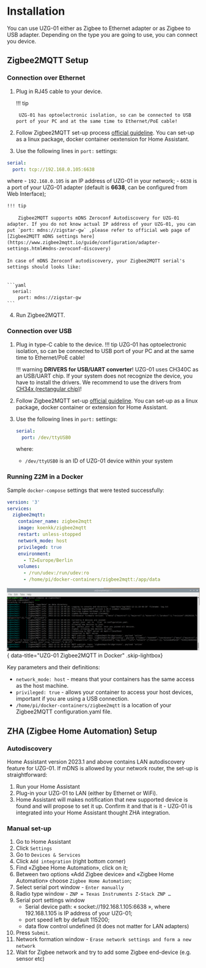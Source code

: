 
# Installation

You can use UZG-01 either as Zigbee to Ethernet adapter or as Zigbee to USB adapter. Depending on the type you are going to use, you can connect you device.



## Zigbee2MQTT Setup
### Connection over Ethernet

1. Plug in RJ45 cable to your device. 

    !!! tip

        UZG-01 has optoelectronic isolation, so can be connected to USB port of your PC and at the same time to Ethernet/PoE cable!


2. Follow Zigbee2MQTT set-up process [official guideline](https://www.zigbee2mqtt.io/guide/configuration/adapter-settings.html). You can set-up as a linux package, docker container oextension     for Home Assistant. 
3. Use the following lines in `port:` settings:
```yaml
serial:
  port: tcp://192.168.0.105:6638
```
where 
    -   `192.168.0.105` is an IP address of UZG-01 in your network;
    -   `6638` is a port of your UZG-01 adapter (default is **6638**, can be configured from Web Interface);

    !!! tip

        Zigbee2MQTT supports mDNS Zeroconf Autodiscovery for UZG-01 adapter. If you do not know actual IP address of your UZG-01, you can put `port: mdns://zigstar-gw` ,please refer to official web page of [Zigbee2MQTT mDNS settings here](https://www.zigbee2mqtt.io/guide/configuration/adapter-settings.html#mdns-zeroconf-discovery)

    In case of mDNS Zeroconf autodiscovery, your Zigbee2MQTT serial's settings should looks like:


    ```yaml
      serial:
        port: mdns://zigstar-gw
    ```

4. Run Zigbee2MQTT.  

### Connection over USB

1. Plug in type-C cable to the device.
    !!! tip
        UZG-01 has optoelectronic isolation, so can be connected to USB port of your PC and at the same time to Ethernet/PoE cable!

    !!! warning
        **DRIVERS for USB/UART converter**! UZG-01 uses CH340C as an USB/UART chip. If your system does not recognize the device, you have to install the drivers. We recommend to use the drivers from [CH34x (rectangular chip)](https://github.com/nodemcu/nodemcu-devkit/tree/master/Drivers)!

2. Follow Zigbee2MQTT set-up [official guideline](https://www.zigbee2mqtt.io/guide/configuration/adapter-settings.html). You can set-up as a linux package, docker container or extension for Home Assistant. 
3. Use the following lines in `port:` settings:

    ```yaml
    serial:
      port: /dev/ttyUSB0
    ```
    where:

    - `/dev/ttyUSB0` is an ID of UZG-01 device within your system

### Running Z2M in a Docker
Sample `docker-compose` settings that were tested successfully:
```yaml
version: '3'
services:
  zigbee2mqtt:
    container_name: zigbee2mqtt
    image: koenkk/zigbee2mqtt
    restart: unless-stopped
    network_mode: host
    privileged: true
    environment:
      - TZ=Europe/Berlin
    volumes:
      - /run/udev:/run/udev:ro
      - /home/pi/docker-containers/zigbee2mqtt:/app/data
```

![UZG-01 Zigbee2MQTT in Docker](assets/images/installation/z2m-docker-screenshot.png){ data-title="UZG-01 Zigbee2MQTT in Docker" .skip-lightbox}
 
Key parameters and their definitions:

-   `network_mode: host` - means that your containers has the same access as the host machine. 
-   `privileged: true` - allows your container to access your host devices, important if you are using a USB connection.
-   `/home/pi/docker-containers/zigbee2mqtt` is a location of your Zigbee2MQTT configuration.yaml file.


## ZHA (Zigbee Home Automation) Setup
### Autodiscovery
Home Assistant version 2023.1 and above contains LAN autodiscovery feature for UZG-01. If mDNS is allowed by your network router, the set-up is straightforward:

1. Run your Home Assistant
2. Plug-in your UZG-01 to LAN (either by Ethernet or WiFi).
3. Home Assistant will makes notification that new supported device is found and will propose to set it up. 
    Confirm it and that is it - UZG-01 is integrated into your Home Assistant thought ZHA integration.

### Manual set-up
1. Go to Home Assistant
2. Click `Settings`
3. Go to `Devices & Services`
4. Click `Add integration` (right bottom corner)
5. Find «Zigbee Home Automation», click on it;
6. Between two options «Add Zigbee device» and «Zigbee Home Automation» choose `Zigbee Home Automation`;
7. Select serial port window - `Enter manually`
8. Radio type window - `ZNP = Texas Instruments Z-Stack ZNP … `
9. Serial port settings window
      - Serial device path: « socket://192.168.1.105:6638 », where 192.168.1.105 is IP address of your UZG-01;
      - port speed left by default 115200;
      - data flow control undefined (it does not matter for LAN adapters)
10. Press `Submit`.
11. Network formation window - `Erase network settings and form a new network`
12. Wait for Zigbee network and try to add some Zigbee end-device (e.g. sensor etc)
